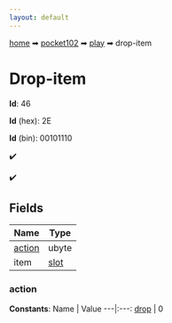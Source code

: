 ```yaml
---
layout: default
---
```


[home](/) ➡ [pocket102](/protocol/pocket102) ➡ [play](/protocol/pocket102/play) ➡ drop-item

# Drop-item

**Id**: 46

**Id** (hex): 2E

**Id** (bin): 00101110

✔️

✔️

## Fields

Name | Type
---|---
[action](#action) | ubyte
item | [slot](/protocol/pocket102/types/slot)

### action

**Constants**:
Name | Value
---|:---:
[drop](action_drop) | 0


